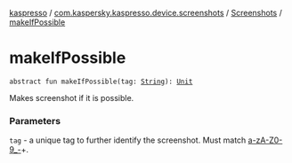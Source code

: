 [kaspresso](../../index.md) / [com.kaspersky.kaspresso.device.screenshots](../index.md) / [Screenshots](index.md) / [makeIfPossible](./make-if-possible.md)

# makeIfPossible

`abstract fun makeIfPossible(tag: `[`String`](https://kotlinlang.org/api/latest/jvm/stdlib/kotlin/-string/index.html)`): `[`Unit`](https://kotlinlang.org/api/latest/jvm/stdlib/kotlin/-unit/index.html)

Makes screenshot if it is possible.

### Parameters

`tag` - a unique tag to further identify the screenshot. Must match [a-zA-Z0-9_-](#)+.